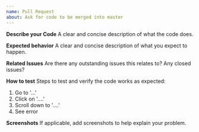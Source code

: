 ```yaml
---
name: Pull Request
about: Ask for code to be merged into master
---
```


**Describe your Code**
A clear and concise description of what the code does.

**Expected behavior**
A clear and concise description of what you expect to happen.

**Related Issues**
Are there any outstanding issues this relates to? Any closed issues?

**How to test**
Steps to test and verify the code works as expected:
1. Go to '...'
2. Click on '....'
3. Scroll down to '....'
4. See error

**Screenshots**
If applicable, add screenshots to help explain your problem.
